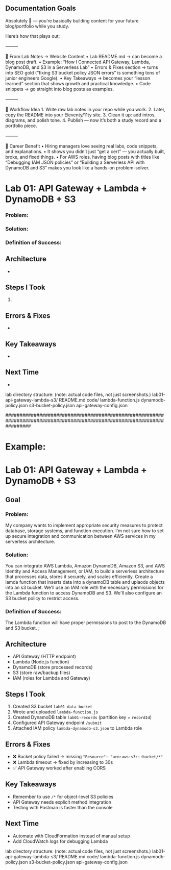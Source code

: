  ## Documentation Goals

Absolutely 💯 — you’re basically building content for your future blog/portfolio while you study.

Here’s how that plays out:

⸻

🔄 From Lab Notes → Website Content
	•	Lab README.md → can become a blog post draft.
	•	Example: “How I Connected API Gateway, Lambda, DynamoDB, and S3 in a Serverless Lab”
	•	Errors & Fixes section → turns into SEO gold (“fixing S3 bucket policy JSON errors” is something tons of junior engineers Google).
	•	Key Takeaways → becomes your “lesson learned” section that shows growth and practical knowledge.
	•	Code snippets → go straight into blog posts as examples.

⸻

📂 Workflow Idea
	1.	Write raw lab notes in your repo while you work.
	2.	Later, copy the README into your Eleventy/11ty site.
	3.	Clean it up: add intros, diagrams, and polish tone.
	4.	Publish — now it’s both a study record and a portfolio piece.

⸻

🚀 Career Benefit
	•	Hiring managers love seeing real labs, code snippets, and explanations.
	•	It shows you didn’t just “get a cert” — you actually built, broke, and fixed things.
	•	For AWS roles, having blog posts with titles like “Debugging IAM JSON policies” or “Building a Serverless API with DynamoDB and S3” makes you look like a hands-on problem-solver.
 
 
 
 # Lab 01: API Gateway + Lambda + DynamoDB + S3

### Problem: 


### Solution: 


### Definition of Success: 




## Architecture
- 
  
## Steps I Took
1. 

## Errors & Fixes
- 

## Key Takeaways
- 

## Next Time
- 



lab directory structure: (note: actual code files, not just screenshots.)
lab01-api-gateway-lambda-s3/
README.md
 code/
    lambda-function.js
    dynamodb-policy.json
    s3-bucket-policy.json
    api-gateway-config.json


#########################################################################################################################
# Example: 

# Lab 01: API Gateway + Lambda + DynamoDB + S3

## Goal
### Problem: 
My company wants to implement appropriate security measures to protect database, storage systems, and function execution. I'm not sure how to set up secure integration and communication between AWS services in my serverless architecture.

### Solution: 
You can integrate AWS Lambda, Amazon DynamoDB, Amazon S3, and AWS Identity and Access Management, or IAM, to build a serverless architecture that processes data, stores it securely, and scales efficiently. Create a lamda function that inserts data into a dynamoDB table and uplaods objects into an s3 bucket. We'll use an IAM role with the necessary permissions for the Lambda function to access DynamoDB and S3. We'll also configure an S3 bucket policy to restrict access.

### Definition of Success: 
The Lambda function will have proper permissions to post to the DynamoDB and S3 bucket. ;


## Architecture
- API Gateway (HTTP endpoint)
- Lambda (Node.js function)
- DynamoDB (store processed records)
- S3 (store raw/backup files)
- IAM (roles for Lambda and Gateway)
  
## Steps I Took
1. Created S3 bucket `lab01-data-bucket`
2. Wrote and uploaded `lambda-function.js`
3. Created DynamoDB table `lab01-records` (partition key = `recordId`)
4. Configured API Gateway endpoint `/submit`
5. Attached IAM policy `lambda-dynamodb-s3.json` to Lambda role

## Errors & Fixes
- ❌ Bucket policy failed → missing `"Resource": "arn:aws:s3:::bucket/*"`
- ❌ Lambda timeout → fixed by increasing to 30s
- ✅ API Gateway worked after enabling CORS

## Key Takeaways
- Remember to use `/*` for object-level S3 policies
- API Gateway needs explicit method integration
- Testing with Postman is faster than the console

## Next Time
- Automate with CloudFormation instead of manual setup
- Add CloudWatch logs for debugging Lambda


lab directory structure: (note: actual code files, not just screenshots.)
lab01-api-gateway-lambda-s3/
README.md
 code/
    lambda-function.js
    dynamodb-policy.json
    s3-bucket-policy.json
    api-gateway-config.json